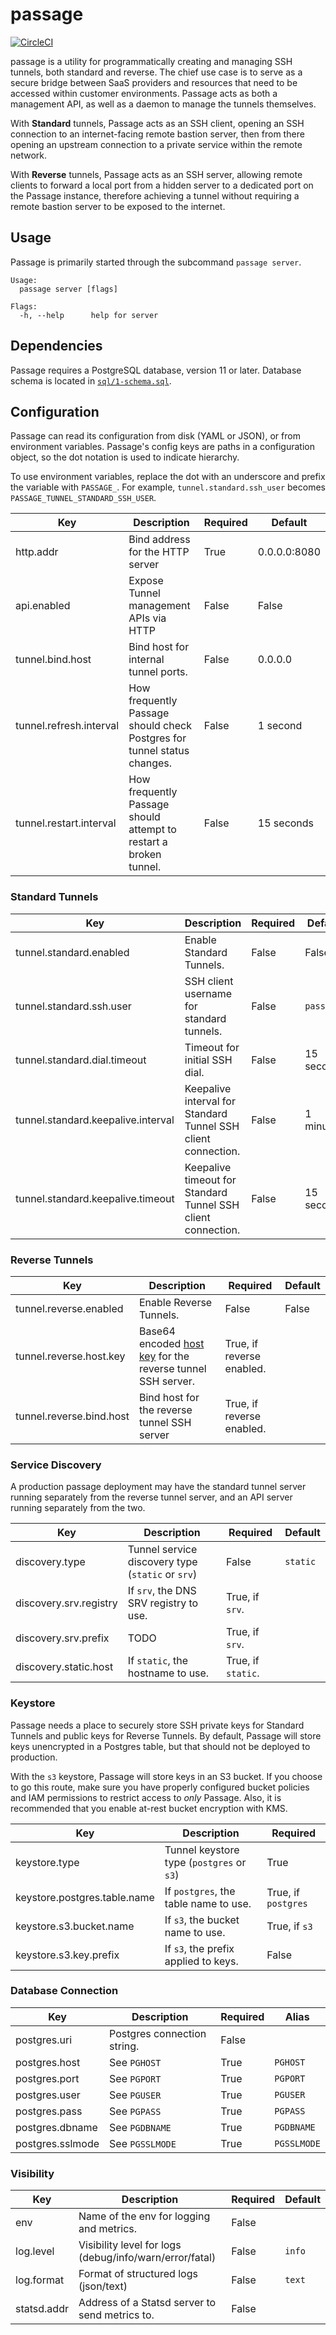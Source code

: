 # passage
[![CircleCI](https://circleci.com/gh/hightouchio/passage/tree/master.svg?style=svg)](https://circleci.com/gh/hightouchio/passage/tree/master)

passage is a utility for programmatically creating and managing SSH tunnels, both standard and reverse. The chief use case is to serve as a secure bridge between SaaS providers and resources that need to be accessed within customer environments. Passage acts as both a management API, as well as a daemon to manage the tunnels themselves.

With **Standard** tunnels, Passage acts as an SSH client, opening an SSH connection to an internet-facing remote bastion server, then from there opening an upstream connection to a private service within the remote network.

With **Reverse** tunnels, Passage acts as an SSH server, allowing remote clients to forward a local port from a hidden server to a dedicated port on the Passage instance, therefore achieving a tunnel without requiring a remote bastion server to be exposed to the internet.

## Usage
Passage is primarily started through the subcommand `passage server`.

```
Usage:
  passage server [flags]

Flags:
  -h, --help      help for server
```

## Dependencies
Passage requires a PostgreSQL database, version 11 or later. Database schema is located in [`sql/1-schema.sql`](`sql/1-schema.sql`).

## Configuration
Passage can read its configuration from disk (YAML or JSON), or from environment variables.
Passage's config keys are paths in a configuration object, so the dot notation is used to indicate hierarchy.

To use environment variables, replace the dot with an underscore and prefix the variable with `PASSAGE_`.
For example, `tunnel.standard.ssh_user` becomes `PASSAGE_TUNNEL_STANDARD_SSH_USER`.

| **Key**                 | **Description**                                                         | **Required** | **Default**  |
|-------------------------|-------------------------------------------------------------------------|--------------|--------------|
| http.addr               | Bind address for the HTTP server                                        | True         | 0.0.0.0:8080 |
| api.enabled             | Expose Tunnel management APIs via HTTP                                  | False        | False        |
| tunnel.bind.host        | Bind host for internal tunnel ports.                                    | False        | 0.0.0.0      |
| tunnel.refresh.interval | How frequently Passage should check Postgres for tunnel status changes. | False        | 1 second     |
| tunnel.restart.interval | How frequently Passage should attempt to restart a broken tunnel.       | False        | 15 seconds   |

### Standard Tunnels
| **Key**                            | **Description**                                               | **Required** | **Default** |
|------------------------------------|---------------------------------------------------------------|--------------|-------------|
| tunnel.standard.enabled            | Enable Standard Tunnels.                                      | False        | False       |
| tunnel.standard.ssh.user           | SSH client username for standard tunnels.                     | False        | `passage`   |
| tunnel.standard.dial.timeout       | Timeout for initial SSH dial.                                 | False        | 15 seconds  |
| tunnel.standard.keepalive.interval | Keepalive interval for Standard Tunnel SSH client connection. | False        | 1 minute    |
| tunnel.standard.keepalive.timeout  | Keepalive timeout for Standard Tunnel SSH client connection.  | False        | 15 seconds  |

### Reverse Tunnels
| **Key**                  | **Description**                                            | **Required**              | **Default** |
|--------------------------|------------------------------------------------------------|---------------------------|-------------|
| tunnel.reverse.enabled   | Enable Reverse Tunnels.                                    | False                     | False       |
| tunnel.reverse.host.key  | Base64 encoded [host key](https://www.ssh.com/academy/ssh/host-key) for the reverse tunnel SSH server. | True, if reverse enabled. |             |
| tunnel.reverse.bind.host | Bind host for the reverse tunnel SSH server                | True, if reverse enabled. |             |

### Service Discovery
A production passage deployment may have the standard tunnel server running separately from the reverse tunnel server, and an API server running separately from the two.

| **Key**                | **Description**                                   | **Required**       | **Default** |
|------------------------|---------------------------------------------------|--------------------|-------------|
| discovery.type         | Tunnel service discovery type (`static` or `srv`) | False              | `static`    |
| discovery.srv.registry | If `srv`, the DNS SRV registry to use.            | True, if `srv`.    |             |
| discovery.srv.prefix   | TODO                                              | True, if `srv`.    |             |
| discovery.static.host  | If `static`, the hostname to use.                 | True, if `static`. |             |

### Keystore
Passage needs a place to securely store SSH private keys for Standard Tunnels and public keys for Reverse Tunnels. By default, Passage will store keys unencrypted in a Postgres table, but that should not be deployed to production. 

With the `s3` keystore, Passage will store keys in an S3 bucket. If you choose to go this route, make sure you have properly configured bucket policies and IAM permissions to restrict access to _only_ Passage. Also, it is recommended that you enable at-rest bucket encryption with KMS.

| **Key**                      | **Description**                           | **Required**        |
|------------------------------|-------------------------------------------|---------------------|
| keystore.type                | Tunnel keystore type (`postgres` or `s3`) | True                |
| keystore.postgres.table.name | If `postgres`, the table name to use.     | True, if `postgres` |
| keystore.s3.bucket.name      | If `s3`, the bucket name to use.          | True, if `s3`       |
| keystore.s3.key.prefix       | If `s3`, the prefix applied to keys.      | False               |

### Database Connection
| **Key**          | **Description**             | **Required** | **Alias**   |
|------------------|-----------------------------|--------------|-------------|
| postgres.uri     | Postgres connection string. | False        |             |
| postgres.host    | See `PGHOST`                | True         | `PGHOST`    |
| postgres.port    | See `PGPORT`                | True         | `PGPORT`    |
| postgres.user    | See `PGUSER`                | True         | `PGUSER`    |
| postgres.pass    | See `PGPASS`                | True         | `PGPASS`    |
| postgres.dbname  | See `PGDBNAME`              | True         | `PGDBNAME`  |
| postgres.sslmode | See `PGSSLMODE`             | True         | `PGSSLMODE` |

### Visibility
| **Key**     | **Description**                                         | **Required** | **Default** |
|-------------|---------------------------------------------------------|--------------|-------------|
| env         | Name of the env for logging and metrics.                | False        |             |
| log.level   | Visibility level for logs (debug/info/warn/error/fatal) | False        | `info`      |
| log.format  | Format of structured logs (json/text)                   | False        | `text`      |
| statsd.addr | Address of a Statsd server to send metrics to.          | False        |             |